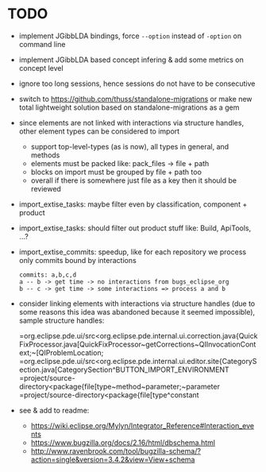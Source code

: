 # TODO

*   implement JGibbLDA bindings, force `--option` instead of `-option` on command line

*   implement JGibbLDA based concept infering & add some metrics on concept level

*   ignore too long sessions, hence sessions do not have to be consecutive

*   switch to https://github.com/thuss/standalone-migrations or make new total lightweight solution based on standalone-migrations as a gem 

*   since elements are not linked with interactions via structure handles, other element types can be considered to import 

    - support top-level-types (as is now), all types in general, and methods
    - elements must be packed like: pack_files -> file + path
    - blocks on import must be grouped by file + path too
    - overall if there is somewhere just file as a key then it should be reviewed

*   import_extise_tasks: maybe filter even by classification, component + product

*   import_extise_tasks: should filter out product stuff like: Build, ApiTools, ...?

*   import_extise_commits: speedup, like for each repository we process only commits bound by interactions
    
        commits: a,b,c,d
        a -- b -> get time -> no interactions from bugs_eclipse_org
        b -- c -> get time -> some interactions => process a and b

*    consider linking elements with interactions via structure handles (due to some reasons this idea was abandoned because it seemed impossible), sample structure handles:
    
        =org.eclipse.pde.ui/src&lt;org.eclipse.pde.internal.ui.correction.java{QuickFixProcessor.java[QuickFixProcessor~getCorrections~QIInvocationContext;~\[QIProblemLocation;
        =org.eclipse.pde.ui/src&lt;org.eclipse.pde.internal.ui.editor.site{CategorySection.java[CategorySection^BUTTON_IMPORT_ENVIRONMENT
        =project/source-directory&lt;package{file[type~method~parameter;~parameter
        =project/source-directory&lt;package{file[type^constant

*   see & add to readme:
  
    - https://wiki.eclipse.org/Mylyn/Integrator_Reference#Interaction_events
    - https://www.bugzilla.org/docs/2.16/html/dbschema.html
    - http://www.ravenbrook.com/tool/bugzilla-schema/?action=single&version=3.4.2&view=View+schema
